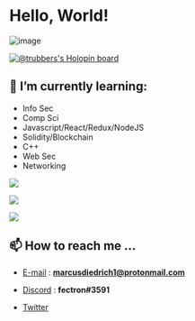 
# Hello, World! 

![image](https://user-images.githubusercontent.com/95402733/192120254-e36e07d4-84b1-4c5f-b1f7-ebdf12655904.png)

[![@trubbers's Holopin board](https://holopin.me/trubbers)](https://holopin.io/@trubbers)

## 🧠 I’m currently learning:

- Info Sec
- Comp Sci
- Javascript/React/Redux/NodeJS 
- Solidity/Blockchain 
- C++
- Web Sec
- Networking
 
<a href="https://github-readme-streak-stats.herokuapp.com"></a><img align="center" src="https://github-readme-streak-stats.herokuapp.com/?user=TRUBDUBZ&show_icons=true&theme=aura&row=2&layout=small"/>


<a href="https://github-readme-stats.vercel.app/api/top-langs/"></a><img align="center" src="https://github-readme-stats.vercel.app/api/top-langs/?username=TRUBDUBZ&show_icons=true&theme=aura&row=3&layout=compact"/>


<a href="https://github.com/anuraghazra/github-readme-stats"></a><img align="center" src="https://github-readme-stats.vercel.app/api?username=TRUBDUBZ&show_icons=true&theme=aura&row=1&layout=compact"/>

## 📫 How to reach me ...
  
- [E-mail](https://protonmail.com) : **marcusdiedrich1@protonmail.com** 

- [Discord](https://discord.com) : **fectron#3591**

- [Twitter](https://twitter.com/marcusdiedrich1)


